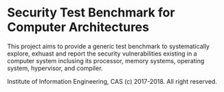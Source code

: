 Security Test Benchmark for Computer Architectures
========================

This project aims to provide a generic test benchmark to systematically explore, exhuast and report the security vulnerabilities existing in a computer system inclusing its processor, memory systems, operating system, hypervisor, and compiler.

Institute of Information Engineering, CAS
(c) 2017-2018. All right reserved.

